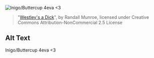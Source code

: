 ![Inigo/Buttercup 4eva <3](https://imgs.xkcd.com/comics/westleys_a_dick.png)
> "[Westley's a Dick](https://xkcd.com/549/)", by Randall Munroe, licensed under Creative Commons Attribution-NonCommercial 2.5 License

## Alt Text
Inigo/Buttercup 4eva <3
